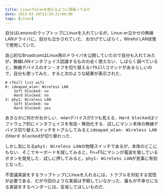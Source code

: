 ```yaml
---
title: Linuxでwlanを使えるように頑張ってみた
date: 2013-03-26T23:29:21+09:00
tags: [Linux]
---
```


自分はLenovoのラップトップにLinuxを入れているが，Linux\-er泣かせの無線LANドライバに，自分も泣かされていた．おかげでしばらく，Wireful LAN状態で使用していた．

良心的なBroadcomはLinux用のドライバを公開していたので自分も入れてみたが，無線LANインタフェイス認識するものの全く使えない．しばらく調べていると，無線デバイスのオン・オフを切り替える<span style="font-family:monospace">rfkill</span>コマンドがあるらしいので，自分も使ってみた．すると次のような結果が表示された．

```
# rfkill list wifi
0: ideapad_wlan: Wireless LAN
	Soft blocked: no
	Hard blocked: no
3: phy1: Wireless LAN
	Soft blocked: no
	Hard blocked: yes
```

あきらかに何かがおかしい．wlanデバイスが2つも見える．<span style="font-family:monospace">Hard blocked</span>はソフトウェア的にインタフェイスを有効・無効化する．試しにマシン本体の無線デバイス切り替えスイッチをトグルしてみると<span style="font-family:monospace">ideapad_wlan: Wireless LAN</span>の<span style="font-family:monospace">Hard blocked</span>が切り替わった．

しかし気になる<span style="font-family:monospace">phy1: Wireless LAN</span>の物理スイッチであるが，本体のどこにもない．そこでキーボードを探してみると，Fn\+F5にマシンが電波を発しているボタンを発見した．試しに押してみると，<span style="font-family:monospace">phy1: Wireless LAN</span>が見事に有効となった．

不思議実装をするラップトップにLinuxを入れるには，トラブルを対処する覚悟が必要である．だが今回のような実装は予期していなかった．誰もが不幸せになる実装をするベンダーには，反省してほしいものだ．


